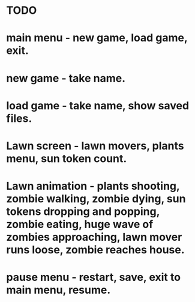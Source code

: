 # TODO
# main menu - new game, load game, exit.
# new game - take name.
# load game - take name, show saved files.
# Lawn screen - lawn movers, plants menu, sun token count.
# Lawn animation - plants shooting, zombie walking, zombie dying, sun tokens dropping and popping, zombie eating, huge wave of zombies approaching, lawn mover runs loose, zombie reaches house.
# pause menu - restart, save, exit to main menu, resume.
